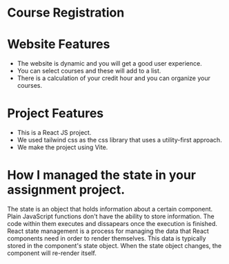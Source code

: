 # Course Registration

# Website Features

- The website is dynamic and you will get a good user experience.
- You can select courses and these will add to a list.
- There is a calculation of your credit hour and you can organize your courses.


# Project Features

- This is a React JS project.
- We used tailwind css as the css library that uses a utility-first approach.
- We make the project using Vite.


# How I managed the state in your assignment project.

The state is an object that holds information about a certain component. Plain JavaScript functions don't have the ability to store information. The code within them executes and dissapears once the execution is finished.
React state management is a process for managing the data that React components need in order to render themselves. This data is typically stored in the component's state object. When the state object changes, the component will re-render itself.




